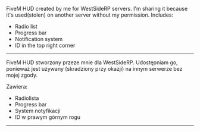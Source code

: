 FiveM HUD created by me for WestSideRP servers. I'm sharing it because it's used(stolen) on another server without my permission.
Includes:
* Radio list
* Progress bar
* Notification system
* ID in the top right corner
----------------------------

FiveM HUD stworzony przeze mnie dla WestSideRP. Udostępniam go, ponieważ jest używany (skradziony przy okazji) na innym serwerze bez mojej zgody.

Zawiera:
* Radiolista
* Progress bar
* System notyfikacji
* ID w prawym górnym rogu
-------------------------
